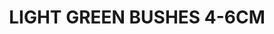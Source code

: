 ---
layout: product
title: "LIGHT GREEN BUSHES 4-6CM"
price: "1300" 
desc: "Žbunje za diorame"
img_path: "/assets/img/AK8216.webp"
brand: "N/A"
available: false
special_offer: false
new: false
soon: false
cat: "080000"
subcat: "080200"
subsubcat: "0N/A"
sifra: "AK8216"
popular: false
spec: false
---